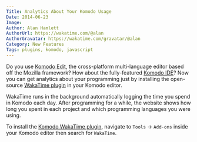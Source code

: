 ```yaml
---
Title: Analytics About Your Komodo Usage
Date: 2014-06-23
Image:
Author: Alan Hamlett
AuthorUrl: https://wakatime.com/@alan
AuthorGravatar: https://wakatime.com/gravatar/@alan
Category: New Features
Tags: plugins, komodo, javascript
---
```


Do you use <a href="http://komodoide.com/komodo-edit/" target="_blank">Komodo Edit</a>, the cross-platform multi-language editor based off the Mozilla framework? How about the fully-featured <a href="http://komodoide.com/" target="_blank">Komodo IDE</a>? Now you can get analytics about your programming just by installing the open-source <a href="https://wakatime.com/help/plugins/komodo">WakaTime plugin</a> in your Komodo editor.

WakaTime runs in the background automatically logging the time you spend in Komodo each day. After programming for a while, the website shows how long you spent in each project and which programming languages you were using.

To install the <a href="https://wakatime.com/help/plugins/komodo">Komodo WakaTime plugin</a>, navigate to <code>Tools</code> → <code>Add-ons</code> inside your Komodo editor then search for <code>WakaTime</code>.
